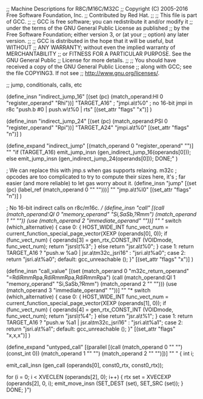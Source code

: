 ;; Machine Descriptions for R8C/M16C/M32C
;; Copyright (C) 2005-2016 Free Software Foundation, Inc.
;; Contributed by Red Hat.
;;
;; This file is part of GCC.
;;
;; GCC is free software; you can redistribute it and/or modify it
;; under the terms of the GNU General Public License as published
;; by the Free Software Foundation; either version 3, or (at your
;; option) any later version.
;;
;; GCC is distributed in the hope that it will be useful, but WITHOUT
;; ANY WARRANTY; without even the implied warranty of MERCHANTABILITY
;; or FITNESS FOR A PARTICULAR PURPOSE.  See the GNU General Public
;; License for more details.
;;
;; You should have received a copy of the GNU General Public License
;; along with GCC; see the file COPYING3.  If not see
;; <http://www.gnu.org/licenses/>.

;; jump, conditionals, calls, etc

(define_insn "indirect_jump_16"
  [(set (pc)
       (match_operand:HI 0 "register_operand" "Rhi"))]
  "TARGET_A16"
;  "jmpi.a\t%0"
  ; no 16-bit jmpi in r8c
  "push.b #0 | push.w\t%0 | rts"
  [(set_attr "flags" "x")]
  )

(define_insn "indirect_jump_24"
  [(set (pc)
       (match_operand:PSI 0 "register_operand" "Rpi"))]
  "TARGET_A24"
  "jmpi.a\t%0"
  [(set_attr "flags" "n")]
  )

(define_expand "indirect_jump"
  [(match_operand 0 "register_operand" "")]
  ""
  "if (TARGET_A16)
     emit_jump_insn (gen_indirect_jump_16(operands[0]));
   else
     emit_jump_insn (gen_indirect_jump_24(operands[0]));
   DONE;"
  )

; We can replace this with jmp.s when gas supports relaxing.  m32c
; opcodes are too complicated to try to compute their sizes here, it's
; far easier (and more reliable) to let gas worry about it.
(define_insn "jump"
  [(set (pc)
	(label_ref (match_operand 0 "" "")))]
  ""
  "jmp.a\t%l0"
  [(set_attr "flags" "n")]
)

; No 16-bit indirect calls on r8c/m16c.  */
(define_insn "call"
  [(call (match_operand:QI 0 "memory_operand" "Si,SaSb,?Rmm")
	 (match_operand 1 "" ""))
   (use (match_operand 2 "immediate_operand" ""))]
  ""
  "*
switch (which_alternative) {
  case 0:
    {
      HOST_WIDE_INT func_vect_num = 
      current_function_special_page_vector(XEXP (operands[0], 0));
      if (func_vect_num)
        {
          operands[3] = gen_rtx_CONST_INT (VOIDmode, func_vect_num);
          return \"jsrs\t%3\";
        }
      else
        return \"jsr.a\t%0\";
    }
  case 1: return TARGET_A16 ? \"push.w %a0 | jsr.a\tm32c_jsri16\" : \"jsri.a\t%a0\";
  case 2: return \"jsri.a\t%a0\";
  default: gcc_unreachable ();
}"
  [(set_attr "flags" "x")]
  )

(define_insn "call_value"
  [(set (match_operand 0 "m32c_return_operand" "=RdiRmmRpa,RdiRmmRpa,RdiRmmRpa")
	(call (match_operand:QI 1 "memory_operand" "Si,SaSb,?Rmm")
	      (match_operand 2 "" "")))
   (use (match_operand 3 "immediate_operand" ""))]
  ""
  "*
switch (which_alternative) {
  case 0:
    {
      HOST_WIDE_INT func_vect_num = 
      current_function_special_page_vector(XEXP (operands[1], 0));
      if (func_vect_num)
        {
          operands[4] = gen_rtx_CONST_INT (VOIDmode, func_vect_num);
          return \"jsrs\t%4\";
        }
      else
        return \"jsr.a\t%1\";
    }
  case 1: return TARGET_A16 ? \"push.w %a1 | jsr.a\tm32c_jsri16\" : \"jsri.a\t%a1\";
  case 2: return \"jsri.a\t%a1\";
  default: gcc_unreachable ();
}"
  [(set_attr "flags" "x,x,x")]
  )

(define_expand "untyped_call"
  [(parallel [(call (match_operand 0 "" "")
                    (const_int 0))
              (match_operand 1 "" "")
              (match_operand 2 "" "")])]
  ""
  "
{
  int i;

  emit_call_insn (gen_call (operands[0], const0_rtx, const0_rtx));

  for (i = 0; i < XVECLEN (operands[2], 0); i++)
    {
      rtx set = XVECEXP (operands[2], 0, i);
      emit_move_insn (SET_DEST (set), SET_SRC (set));
    }
  DONE;
}")
